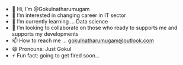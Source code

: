 - 👋 Hi, I’m @Gokulnatharumugam
- 👀 I’m interested in changing career in IT sector
- 🌱 I’m currently learning ... Data science
- 💞️ I’m looking to collaborate on those who ready to supports me and supports my developments
- 📫 How to reach me ... gokulnatharumugam@outlook.com
- 😄 Pronouns: Just Gokul
- ⚡ Fun fact: going to get fired soon...

<!---
Gokulnatharumugam/Gokulnatharumugam is a ✨ special ✨ repository because its `README.md` (this file) appears on your GitHub profile.
You can click the Preview link to take a look at your changes.
--->
